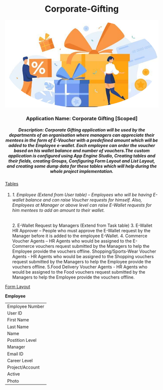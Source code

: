 <div align="center"> <h1>Corporate-Gifting </h1> </div>

<div align="center"> <img src="imageedit_3_6496006665.png"/>
</div> 
<div align="center"> <h3>Application Name: Corporate Gifting [Scoped] </h3> </div>

<div align="center"> <h5> Description: Corporate Gifting application will be used by the departments of an organisation where managers can appreciate their mentees in the form of E-Voucher with a predefined amount which will be added to the Employee e-wallet. Each employee can order the voucher based on his wallet balance and number of vouchers.The custom application is configured using App Engine Studio, Creating tables and their fields, creating Groups, Configuring Form Layout and List Layout, and creating some dump data for these tables which will help during the whole project implementation.</h5> </div>



<u>Tables</u>

<ol> <li><h6>1. Employee (Extend from User table) – Employees who will be having E-wallet balance and can raise Voucher requests for himself. Also, Employees at Manager or above level can raise E-Wallet requests for him mentees to add an amount to their wallet.</li>
2. E-Wallet Request by Managers (Extend from Task table)
3. E-Wallet HR Approver – People who must approve the E-Wallet request by the Manager before it is added to the employee E-Wallet.
4. Commerce Voucher Agents – HR Agents who would be assigned to the E-Commerce vouchers request submitted by the Managers to help the Employee provide the vouchers offline.
Shopping/Sports-Wear Voucher Agents - HR Agents who would be assigned to the Shopping vouchers request submitted by the Managers to help the Employee provide the vouchers offline.
5.Food Delivery Voucher Agents - HR Agents who would be assigned to the Food vouchers request submitted by the Managers to help the Employee provide the vouchers offline.</h6>
</ol>
<u>Form Layout</u>

<strong>Employee</strong>

<table> 
   
   <tr><td>Employee Number</td></tr>
   <tr><td>User ID</td></tr>
   <tr><td>First Name</td></tr>
   <tr><td>Last Name</td></tr>
   <tr><td>Name</td></tr>
   <tr><td>Postition Level</td></tr>
   <tr><td>Manager</td></tr>
   <tr><td>Email ID</td></tr>
   <tr><td>Career Level</td></tr>
   <tr><td>Project/Account</td></tr>
   <tr><td>Active</td></tr>
   <tr><td>Photo</td></tr>


   
</table>









